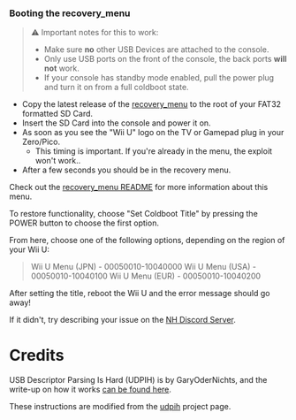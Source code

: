 ### Booting the recovery_menu

> ⚠️ Important notes for this to work:
> - Make sure **no** other USB Devices are attached to the console.
> - Only use USB ports on the front of the console, the back ports **will not** work.
> - If your console has standby mode enabled, pull the power plug and turn it on from a full coldboot state.

- Copy the latest release of the [recovery_menu](https://github.com/GaryOderNichts/recovery_menu/releases) to the root of your FAT32 formatted SD Card.
- Insert the SD Card into the console and power it on.
- As soon as you see the "Wii U" logo on the TV or Gamepad plug in your Zero/Pico.  
    - This timing is important. If you're already in the menu, the exploit won't work..
- After a few seconds you should be in the recovery menu.

Check out the [recovery_menu README](https://github.com/GaryOderNichts/recovery_menu) for more information about this menu.

To restore functionality, choose "Set Coldboot Title" by pressing the POWER button to choose the first option.

From here, choose one of the following options, depending on the region of your Wii U:

> Wii U Menu (JPN) - 00050010-10040000
> Wii U Menu (USA) - 00050010-10040100
> Wii U Menu (EUR) - 00050010-10040200

After setting the title, reboot the Wii U and the error message should go away!

If it didn't, try describing your issue on the [NH Discord Server](https://discord.gg/C29hYvh).

# Credits
USB Descriptor Parsing Is Hard (UDPIH) is by GaryOderNichts, and the write-up on how it works [can be found here](https://garyodernichts.blogspot.com/2022/06/exploiting-wii-us-usb-descriptor-parsing.html).

These instructions are modified from the [udpih](https://github.com/GaryOderNichts/udpih#instructions) project page.